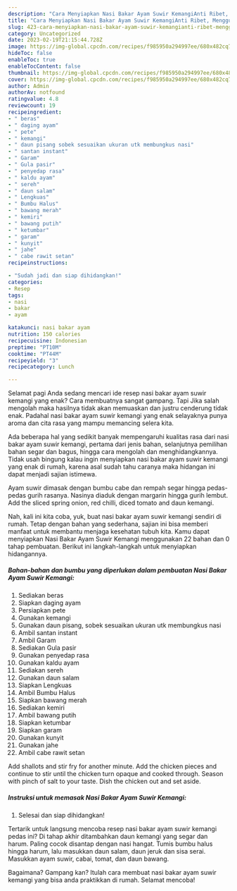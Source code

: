 ```yaml
---
description: "Cara Menyiapkan Nasi Bakar Ayam Suwir KemangiAnti Ribet, Menggugah Selera"
title: "Cara Menyiapkan Nasi Bakar Ayam Suwir KemangiAnti Ribet, Menggugah Selera"
slug: 423-cara-menyiapkan-nasi-bakar-ayam-suwir-kemangianti-ribet-menggugah-selera
category: Uncategorized
date: 2023-02-19T21:15:44.728Z
image: https://img-global.cpcdn.com/recipes/f985950a294997ee/680x482cq70/nasi-bakar-ayam-suwir-kemangi-foto-resep-utama.jpg
hideToc: false
enableToc: true
enableTocContent: false
thumbnail: https://img-global.cpcdn.com/recipes/f985950a294997ee/680x482cq70/nasi-bakar-ayam-suwir-kemangi-foto-resep-utama.jpg
cover: https://img-global.cpcdn.com/recipes/f985950a294997ee/680x482cq70/nasi-bakar-ayam-suwir-kemangi-foto-resep-utama.jpg
author: Admin
authorAv: notfound
ratingvalue: 4.8
reviewcount: 19
recipeingredient:
- " beras"
- " daging ayam"
- " pete"
- " kemangi"
- " daun pisang sobek sesuaikan ukuran utk membungkus nasi"
- " santan instant"
- " Garam"
- " Gula pasir"
- " penyedap rasa"
- " kaldu ayam"
- " sereh"
- " daun salam"
- " Lengkuas"
- " Bumbu Halus"
- " bawang merah"
- " kemiri"
- " bawang putih"
- " ketumbar"
- " garam"
- " kunyit"
- " jahe"
- " cabe rawit setan"
recipeinstructions:

- "Sudah jadi dan siap dihidangkan!"
categories:
- Resep
tags:
- nasi
- bakar
- ayam

katakunci: nasi bakar ayam 
nutrition: 150 calories
recipecuisine: Indonesian
preptime: "PT10M"
cooktime: "PT44M"
recipeyield: "3"
recipecategory: Lunch

---
```



Selamat pagi Anda sedang mencari ide resep nasi bakar ayam suwir kemangi yang enak? Cara membuatnya sangat gampang. Tapi Jika salah mengolah maka hasilnya tidak akan memuaskan dan justru cenderung tidak enak. Padahal nasi bakar ayam suwir kemangi yang enak selayaknya punya aroma dan cita rasa yang mampu memancing selera kita.


Ada beberapa hal yang sedikit banyak mempengaruhi kualitas rasa dari nasi bakar ayam suwir kemangi, pertama dari jenis bahan, selanjutnya pemilihan bahan segar dan bagus, hingga cara mengolah dan menghidangkannya. Tidak usah bingung kalau ingin menyiapkan nasi bakar ayam suwir kemangi yang enak di rumah, karena asal sudah tahu caranya maka hidangan ini dapat menjadi sajian istimewa.

Ayam suwir dimasak dengan bumbu cabe dan rempah segar hingga pedas-pedas gurih rasanya. Nasinya diaduk dengan margarin hingga gurih lembut. Add the sliced spring onion, red chilli, diced tomato and daun kemangi.


Nah, kali ini kita coba, yuk, buat nasi bakar ayam suwir kemangi sendiri di rumah. Tetap dengan bahan yang sederhana, sajian ini bisa memberi manfaat untuk membantu menjaga kesehatan tubuh kita. Kamu dapat menyiapkan Nasi Bakar Ayam Suwir Kemangi menggunakan 22 bahan dan 0 tahap pembuatan. Berikut ini langkah-langkah untuk menyiapkan hidangannya.

<!--inarticleads1-->

##### Bahan-bahan dan bumbu yang diperlukan dalam pembuatan Nasi Bakar Ayam Suwir Kemangi:

1. Sediakan  beras
1. Siapkan  daging ayam
1. Persiapkan  pete
1. Gunakan  kemangi
1. Gunakan  daun pisang, sobek sesuaikan ukuran utk membungkus nasi
1. Ambil  santan instant
1. Ambil  Garam
1. Sediakan  Gula pasir
1. Gunakan  penyedap rasa
1. Gunakan  kaldu ayam
1. Sediakan  sereh
1. Gunakan  daun salam
1. Siapkan  Lengkuas
1. Ambil  Bumbu Halus
1. Siapkan  bawang merah
1. Sediakan  kemiri
1. Ambil  bawang putih
1. Siapkan  ketumbar
1. Siapkan  garam
1. Gunakan  kunyit
1. Gunakan  jahe
1. Ambil  cabe rawit setan


Add shallots and stir fry for another minute. Add the chicken pieces and continue to stir until the chicken turn opaque and cooked through. Season with pinch of salt to your taste. Dish the chicken out and set aside. 

<!--inarticleads2-->

##### Instruksi untuk memasak Nasi Bakar Ayam Suwir Kemangi:


1. Selesai dan siap dihidangkan!

Tertarik untuk langsung mencoba resep nasi bakar ayam suwir kemangi pedas ini? Di tahap akhir ditambahkan daun kemangi yang segar dan harum. Paling cocok disantap dengan nasi hangat. Tumis bumbu halus hingga harum, lalu masukkan daun salam, daun jeruk dan sisa serai. Masukkan ayam suwir, cabai, tomat, dan daun bawang. 

Bagaimana? Gampang kan? Itulah cara membuat nasi bakar ayam suwir kemangi yang bisa anda praktikkan di rumah. Selamat mencoba!
